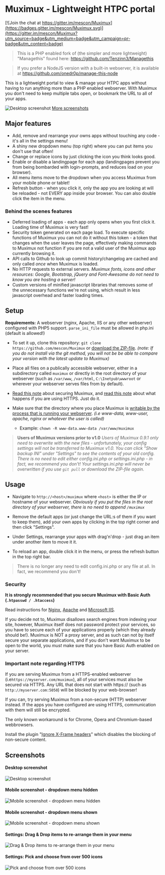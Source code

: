 # Muximux - Lightweight HTPC portal

[![Join the chat at https://gitter.im/mescon/Muximux](https://badges.gitter.im/mescon/Muximux.svg)](https://gitter.im/mescon/Muximux?utm_source=badge&utm_medium=badge&utm_campaign=pr-badge&utm_content=badge)

> This is a PHP enabled fork of (the simpler and more lightweight) "Managethis" found here:
> https://github.com/Tenzinn3/Managethis

> If you prefer a NodeJS version with a built-in webserver, it is available at
> https://github.com/onedr0p/manage-this-node

This is a lightweight portal to view & manage your HTPC apps without having to run anything more than a PHP enabled webserver.
With Muximux you don't need to keep multiple tabs open, or bookmark the URL to all of your apps.

![Desktop screenshot](https://i.imgur.com/gqdVM6p.jpg)
[More screenshots](#screenshots)

## Major features
* Add, remove and rearrange your owns apps without touching any code - it's all in the settings menu!
* A shiny new dropdown menu (top right) where you can put items you don't use that often!
* Change or replace icons by just clicking the icon you think looks good.
* Enable or disable a landingpage for each app (landingpages prevent you from being bombarded with login-prompts, and reduces load on your browser).
* All menu items move to the dropdown when you access Muximux from your mobile phone or tablet!
* Refresh button - when you click it, only the app you are looking at will be reloaded - not EVERY app inside your browser. You can also double click the item in the menu.

### Behind the scenes features
* Deferred loading of apps - each app only opens when you first click it. Loading time of Muximux is very fast!
* Security token generated on each page load. To execute specific functions of Muximux you can not do it without this token - a token that changes when the user leaves the page, effectively making commands to Muximux not function if you are not a valid user of the Muximux app currently browsing it.
* API calls to Github to look up commit history/changelog are cached and only called *once* when Muximux is loaded.
* No HTTP requests to external servers. *Muximux fonts, icons and other resources: Google, Bootstrap, jQuery and Font-Awesome do not need to know you are hosting a server!*
* Custom versions of minified javascript libraries that removes some of the unnecessary functions we're not using, which result in less javascript overhead and faster loading times.

## Setup

**Requirements:** A webserver (nginx, Apache, IIS or any other webserver) configured with PHP5 support.
`` parse_ini_file `` must be allowed in php.ini (default is allowed!)

- To set it up, clone this repository:
`` git clone https://github.com/mescon/Muximux `` or [download the ZIP-file](https://github.com/mescon/Muximux/archive/master.zip). *(note: If you do not install via the git method, you will not be be able to compare your version with the latest update to Muximux)*

- Place all files on a publically accessible webserver, either in a subdirectory called ``muximux`` or directly in the root directory of your webserver (such as ``/var/www``, ``/var/html``, ``C:\Inetpub\wwwroot`` or wherever your webserver serves files from by default).

- [Read this note](#security) about securing Muximux, and [read this note](#important-note-regarding-https) about what happens if you are using HTTPS. Just do it.

- Make sure that the directory where you place Muximux is [writable by the process that is running your webserver](http://lmgtfy.com/?q=how+to+make+a+directory+writable+by+my+webserver). *(i.e www-data, www-user, apache, nginx or whatever the user is called)*
  - Example: ``chown -R www-data.www-data /var/www/muximux``

> **Users of Muximux versions prior to v1.0**
> *Users of Muximux 0.9.1 only need to overwrite with the new files - unfortunately, your config settings will not be transferred to Muximux v1.0. You can click "Show backup INI" under "Settings" to see the contents of your old config.*
> *There is no need to edit either config.ini.php or settings.ini.php - in fact, we recommend you don't!*
> *Your settings.ini.php will never be overwritten if you use ``git pull`` or download the ZIP-file again.*


## Usage
- Navigate to ``http://<host>/muximux`` where ``<host>`` is either the IP or hostname of your webserver. *Obviously if you put the files in the root directory of your webserver, there is no need to append ``/muximux``*

- Remove the default apps (or just change the URL:s of them if you want to keep them), add your own apps by clicking in the top right corner and then click "Settings".

- Under Settings, rearrange your apps with drag'n'drop - just drag an item under another item to move it it.

- To reload an app, double click it in the menu, or press the refresh button in the top right bar.

> There is no longer any need to edit config.ini.php or any file at all. In fact, we recommend you don't!

### Security
**It is strongly recommended that you secure Muximux with Basic Auth (``.htpasswd / .htaccess``)**

Read instructions for [Nginx](https://www.digitalocean.com/community/tutorials/how-to-set-up-password-authentication-with-nginx-on-ubuntu-14-04), [Apache](https://www.digitalocean.com/community/tutorials/how-to-set-up-password-authentication-with-apache-on-ubuntu-14-04) and [Microsoft IIS](http://serverfault.com/a/272292).

If you decide not to, Muximux disallows search engines from indexing your site, however, Muximux itself does not password protect your services, so you have to secure each of your applications properly (which they already should be!).
Muximux is NOT a proxy server, and as such can not by itself secure your separate applications, and if you don't want Muximux to be open to the world, you *must* make sure that you have Basic Auth enabled on your server.

### Important note regarding HTTPS
 If you are serving Muximux from a HTTPS-enabled webserver (i.e``https://myserver.com/muximux``), all of your services must also be secured via HTTPS.
 Any URL that does not start with https:// (such as ``http://myserver.com:5050``) will be blocked by your web-browser!

 If you can, try serving Muximux from a non-secure (HTTP) webserver instead.
 If the apps you have configured are using HTTPS, communication with them will still be encrypted.

 The only known workaround is for Chrome, Opera and Chromium-based webbrowsers.

 Install the plugin "[Ignore X-Frame headers](https://chrome.google.com/webstore/detail/ignore-x-frame-headers/gleekbfjekiniecknbkamfmkohkpodhe)" which disables the blocking of non-secure content.


## Screenshots
#### Desktop screenshot
![Desktop screenshot](https://i.imgur.com/gqdVM6p.jpg)

#### Mobile screenshot - dropdown menu hidden
![Mobile screenshot - dropdown menu hidden](https://i.imgur.com/w8WjHiO.jpg)

#### Mobile screenshot - dropdown menu shown
![Mobile screenshot - dropdown menu shown](https://i.imgur.com/vsVtrvG.jpg)

#### Settings: Drag & Drop items to re-arrange them in your menu
![Drag & Drop items to re-arrange them in your menu](https://i.imgur.com/JKZvn74.jpg)

#### Settings: Pick and choose from over 500 icons
![Pick and choose from over 500 icons](https://i.imgur.com/KsuOzH1.jpg)
